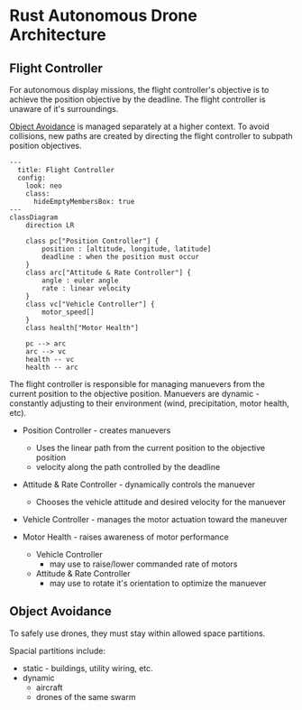 Rust Autonomous Drone Architecture
================================================================================

## Flight Controller
For autonomous display missions, the flight controller's objective is to achieve
the position objective by the deadline. The flight controller is unaware of it's
surroundings.

[Object Avoidance](#object-avoidance) is managed separately at a higher context.
To avoid collisions, new paths are created by directing the flight controller to
subpath position objectives.

<!-- ```mermaid
architecture-beta
    group fc(server)[Flight Controller]
        service pc(server)[Position Controller] in fc
        %% service arc(server)[Attitude & Rate Controller] in fc
        service arc(server)[Attitude Rate Controller] in fc
        service control(server)[Vehicle Controller] in fc
        service health(database)[Motor Health] in fc

    pc:R -- L:arc
    arc:R -- L:control
    control:B -- T:motors
    control:R -- L:health
    health:T -- T:arc

    group hardware(server)[Hardware]
        service motors(server)[Motors] in hardware
        service gps(server)[GPS] in hardware
        service imu(server)[IMU] in hardware

    gps:T -- B:pc
    imu:T -- B:arc
``` -->

```mermaid
---
  title: Flight Controller
  config:
    look: neo
    class:
      hideEmptyMembersBox: true
---
classDiagram
    direction LR 

    class pc["Position Controller"] {
        position : [altitude, longitude, latitude]
        deadline : when the position must occur
    }
    class arc["Attitude & Rate Controller"] {
        angle : euler angle
        rate : linear velocity
    }
    class vc["Vehicle Controller"] {
        motor_speed[]
    }
    class health["Motor Health"]

    pc --> arc
    arc --> vc
    health -- vc
    health -- arc
```
The flight controller is responsible for managing manuevers from the current
position to the objective position. Manuevers are dynamic - constantly
adjusting to their environment (wind, precipitation, motor health, etc).

* Position Controller - creates manuevers
    * Uses the linear path from the current position to the objective position
    * velocity along the path controlled by the deadline

* Attitude & Rate Controller - dynamically controls the manuever
    * Chooses the vehicle attitude and desired velocity for the manuever

* Vehicle Controller - manages the motor actuation toward the maneuver

* Motor Health - raises awareness of motor performance
    * Vehicle Controller
        * may use to raise/lower commanded rate of motors
    * Attitude & Rate Controller
        * may use to rotate it's orientation to optimize the manuever


## Object Avoidance
To safely use drones, they must stay within allowed space partitions.

Spacial partitions include:
* static - buildings, utility wiring, etc.
* dynamic
    * aircraft
    * drones of the same swarm